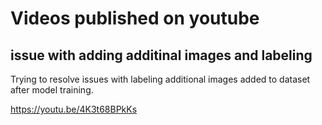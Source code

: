# Videos published on youtube

## issue with adding additinal images and labeling

Trying to resolve issues with labeling additional images added to dataset after model training.

https://youtu.be/4K3t68BPkKs


